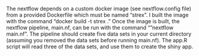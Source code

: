 The nextflow depends on a custom  docker image (see nextflow.config file) from a provided Dockerfile which must be named “strex”. I built the image with the command “docker build -t strex .” Once the image is built, the nextflow pipeline, main.nf, can be run with the command “”nextflow main.nf”. The pipeline should create five data sets in your current directory (assuming you removed the data sets before running main.nf). The app.R script will read three of the data sets, and use them to create the shiny app.
